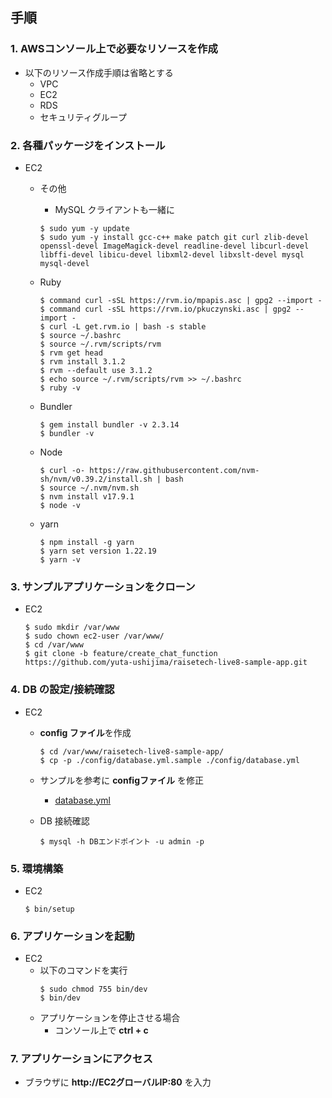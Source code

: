 ## 手順
### 1. AWSコンソール上で必要なリソースを作成
- 以下のリソース作成手順は省略とする
  - VPC
  - EC2
  - RDS
  - セキュリティグループ

### 2. 各種パッケージをインストール
- EC2
  - その他
    - MySQL クライアントも一緒に
    ```bash:title
    $ sudo yum -y update
    $ sudo yum -y install gcc-c++ make patch git curl zlib-devel openssl-devel ImageMagick-devel readline-devel libcurl-devel libffi-devel libicu-devel libxml2-devel libxslt-devel mysql mysql-devel
    ```

  -  Ruby
      ```bash:title
      $ command curl -sSL https://rvm.io/mpapis.asc | gpg2 --import -
      $ command curl -sSL https://rvm.io/pkuczynski.asc | gpg2 --import -
      $ curl -L get.rvm.io | bash -s stable
      $ source ~/.bashrc
      $ source ~/.rvm/scripts/rvm
      $ rvm get head
      $ rvm install 3.1.2
      $ rvm --default use 3.1.2
      $ echo source ~/.rvm/scripts/rvm >> ~/.bashrc
      $ ruby -v
      ```

  - Bundler
    ```bash:title
    $ gem install bundler -v 2.3.14
    $ bundler -v
    ```

  - Node
    ```bash:title
    $ curl -o- https://raw.githubusercontent.com/nvm-sh/nvm/v0.39.2/install.sh | bash
    $ source ~/.nvm/nvm.sh
    $ nvm install v17.9.1
    $ node -v
    ```

  - yarn
    ```bash:title
    $ npm install -g yarn
    $ yarn set version 1.22.19
    $ yarn -v
    ```

### 3. サンプルアプリケーションをクローン
- EC2
  ```bash:title
  $ sudo mkdir /var/www
  $ sudo chown ec2-user /var/www/
  $ cd /var/www
  $ git clone -b feature/create_chat_function https://github.com/yuta-ushijima/raisetech-live8-sample-app.git
  ```

### 4. DB の設定/接続確認
- EC2
  - **config ファイル**を作成
    ```bash:title
    $ cd /var/www/raisetech-live8-sample-app/
    $ cp -p ./config/database.yml.sample ./config/database.yml
    ```
  - サンプルを参考に **configファイル** を修正
    - [database.yml](./conf/database.yml)

  - DB 接続確認
    ```bash:title
    $ mysql -h DBエンドポイント -u admin -p
    ```

### 5. 環境構築
- EC2
  ```bash:title
  $ bin/setup
  ```

### 6. アプリケーションを起動
- EC2
  - 以下のコマンドを実行
    ```bash:title
    $ sudo chmod 755 bin/dev
    $ bin/dev
    ```
  - アプリケーションを停止させる場合
    - コンソール上で **ctrl + c**

###  7. アプリケーションにアクセス
- ブラウザに **http://EC2グローバルIP:80** を入力
